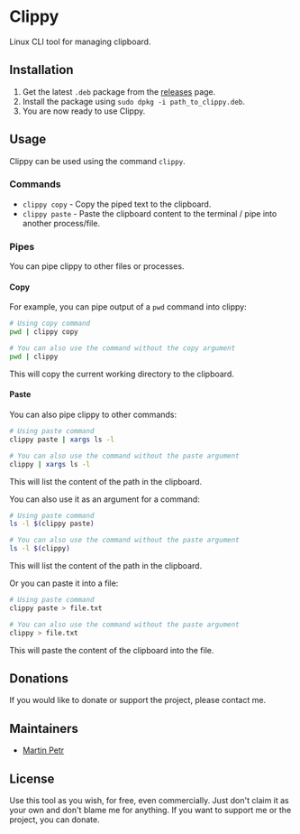 # Clippy
Linux CLI tool for managing clipboard.

## Installation

1. Get the latest `.deb` package from the [releases](https://github.com/MartinGamesCZ/Clippy/releases) page.
2. Install the package using `sudo dpkg -i path_to_clippy.deb`.
3. You are now ready to use Clippy.

## Usage

Clippy can be used using the command `clippy`.

### Commands
- `clippy copy` - Copy the piped text to the clipboard.
- `clippy paste` - Paste the clipboard content to the terminal / pipe into another process/file.

### Pipes
You can pipe clippy to other files or processes.

#### Copy

For example, you can pipe output of a `pwd` command into clippy:

```bash
# Using copy command
pwd | clippy copy

# You can also use the command without the copy argument
pwd | clippy
```

This will copy the current working directory to the clipboard.

#### Paste

You can also pipe clippy to other commands:

```bash
# Using paste command
clippy paste | xargs ls -l

# You can also use the command without the paste argument
clippy | xargs ls -l
```

This will list the content of the path in the clipboard.

You can also use it as an argument for a command:

```bash
# Using paste command
ls -l $(clippy paste)

# You can also use the command without the paste argument
ls -l $(clippy)
```

This will list the content of the path in the clipboard.

Or you can paste it into a file:

```bash
# Using paste command
clippy paste > file.txt

# You can also use the command without the paste argument
clippy > file.txt
```

This will paste the content of the clipboard into the file.

## Donations

If you would like to donate or support the project, please contact me.

## Maintainers
- [Martin Petr](https://github.com/MartinGamesCZ)

## License

Use this tool as you wish, for free, even commercially. Just don't claim it as your own and don't blame me for anything. If you want to support me or the project, you can donate.
